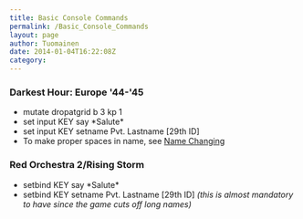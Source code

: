 ```yaml
---
title: Basic Console Commands
permalink: /Basic_Console_Commands
layout: page
author: Tuomainen
date: 2014-01-04T16:22:08Z
category: 
---
```

### Darkest Hour: Europe '44-'45

  - mutate dropatgrid b 3 kp 1
  - set input KEY say \*Salute\*
  - set input KEY setname Pvt. Lastname \[29th ID\]
  - To make proper spaces in name, see [Name
    Changing](http://www.29th.org/dh/index.php?title=Name_Changing)

### Red Orchestra 2/Rising Storm

  - setbind KEY say \*Salute\*
  - setbind KEY setname Pvt. Lastname \[29th ID\] *(this is almost
    mandatory to have since the game cuts off long names)*

